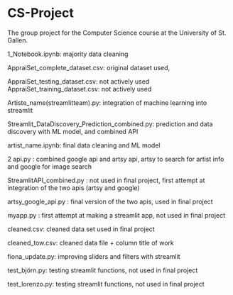 # CS-Project
The group project for the Computer Science course at the University of St. Gallen.

1_Notebook.ipynb: majority data cleaning

AppraiSet_complete_dataset.csv: original dataset used, 

AppraiSet_testing_dataset.csv: not actively used
AppraiSet_training_dataset.csv: not actively used

Artiste_name(streamlitteam).py: integration of machine learning into streamlit

Streamlit_DataDiscovery_Prediction_combined.py: prediction and data discovery with ML model, and combined API 

artist_name.ipynb: final data cleaning and ML model

2 api.py : combined google api and artsy api, artsy to search for artist info and google for image search

StreamlitAPI_combined.py : not used in final project, first attempt at integration of the two apis (artsy and google)

artsy_google_api.py : final version of the two apis, used in final project

myapp.py : first attempt at making a streamlit app, not used in final project

cleaned.csv: cleaned data set used in final project

cleaned_tow.csv: cleaned data file + column title of work 

fiona_update.py: improving sliders and filters with streamlit 

test_björn.py: testing streamlit functions, not used in final project

test_lorenzo.py: testing streamlit functions, not used in final project
